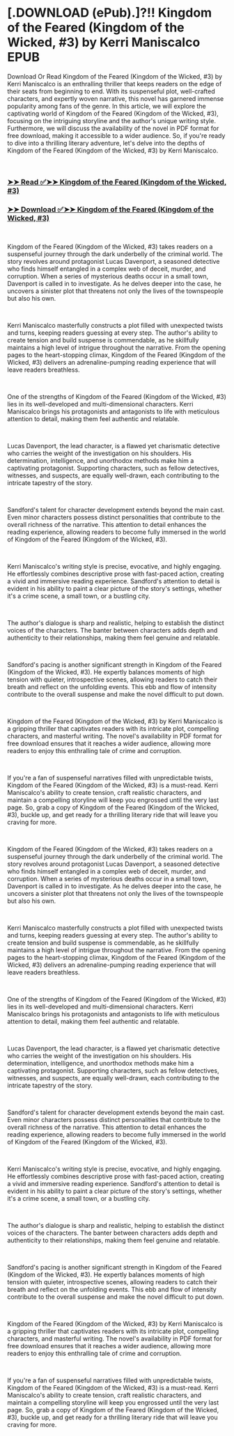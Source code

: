 # [.DOWNLOAD (ePub).]?!! Kingdom of the Feared (Kingdom of the Wicked, #3) by Kerri Maniscalco EPUB

<p>Download Or Read Kingdom of the Feared (Kingdom of the Wicked, #3) by Kerri Maniscalco is an enthralling thriller that keeps readers on the edge of their seats from beginning to end. With its suspenseful plot, well-crafted characters, and expertly woven narrative, this novel has garnered immense popularity among fans of the genre. In this article, we will explore the captivating world of Kingdom of the Feared (Kingdom of the Wicked, #3), focusing on the intriguing storyline and the author's unique writing style. Furthermore, we will discuss the availability of the novel in PDF format for free download, making it accessible to a wider audience. So, if you're ready to dive into a thrilling literary adventure, let's delve into the depths of Kingdom of the Feared (Kingdom of the Wicked, #3) by Kerri Maniscalco.</p>
<p>&nbsp;</p>

### [➤➤ Read ✅➤➤ Kingdom of the Feared (Kingdom of the Wicked, #3)](https://pdfworldcenter.com/?book=58470171)

### [➤➤ Download ✅➤➤ Kingdom of the Feared (Kingdom of the Wicked, #3)](https://pdfworldcenter.com/?book=58470171)

<p>&nbsp;</p>
<p>Kingdom of the Feared (Kingdom of the Wicked, #3) takes readers on a suspenseful journey through the dark underbelly of the criminal world. The story revolves around protagonist Lucas Davenport, a seasoned detective who finds himself entangled in a complex web of deceit, murder, and corruption. When a series of mysterious deaths occur in a small town, Davenport is called in to investigate. As he delves deeper into the case, he uncovers a sinister plot that threatens not only the lives of the townspeople but also his own.</p>
<p>&nbsp;</p>
<p>Kerri Maniscalco masterfully constructs a plot filled with unexpected twists and turns, keeping readers guessing at every step. The author's ability to create tension and build suspense is commendable, as he skillfully maintains a high level of intrigue throughout the narrative. From the opening pages to the heart-stopping climax, Kingdom of the Feared (Kingdom of the Wicked, #3) delivers an adrenaline-pumping reading experience that will leave readers breathless.</p>
<p>&nbsp;</p>
<p>One of the strengths of Kingdom of the Feared (Kingdom of the Wicked, #3) lies in its well-developed and multi-dimensional characters. Kerri Maniscalco brings his protagonists and antagonists to life with meticulous attention to detail, making them feel authentic and relatable.</p>
<p>&nbsp;</p>
<p>Lucas Davenport, the lead character, is a flawed yet charismatic detective who carries the weight of the investigation on his shoulders. His determination, intelligence, and unorthodox methods make him a captivating protagonist. Supporting characters, such as fellow detectives, witnesses, and suspects, are equally well-drawn, each contributing to the intricate tapestry of the story.</p>
<p>&nbsp;</p>
<p>Sandford's talent for character development extends beyond the main cast. Even minor characters possess distinct personalities that contribute to the overall richness of the narrative. This attention to detail enhances the reading experience, allowing readers to become fully immersed in the world of Kingdom of the Feared (Kingdom of the Wicked, #3).</p>
<p>&nbsp;</p>
<p>Kerri Maniscalco's writing style is precise, evocative, and highly engaging. He effortlessly combines descriptive prose with fast-paced action, creating a vivid and immersive reading experience. Sandford's attention to detail is evident in his ability to paint a clear picture of the story's settings, whether it's a crime scene, a small town, or a bustling city.</p>
<p>&nbsp;</p>
<p>The author's dialogue is sharp and realistic, helping to establish the distinct voices of the characters. The banter between characters adds depth and authenticity to their relationships, making them feel genuine and relatable.</p>
<p>&nbsp;</p>
<p>Sandford's pacing is another significant strength in Kingdom of the Feared (Kingdom of the Wicked, #3). He expertly balances moments of high tension with quieter, introspective scenes, allowing readers to catch their breath and reflect on the unfolding events. This ebb and flow of intensity contribute to the overall suspense and make the novel difficult to put down.</p>
<p>&nbsp;</p>
<p>Kingdom of the Feared (Kingdom of the Wicked, #3) by Kerri Maniscalco is a gripping thriller that captivates readers with its intricate plot, compelling characters, and masterful writing. The novel's availability in PDF format for free download ensures that it reaches a wider audience, allowing more readers to enjoy this enthralling tale of crime and corruption.</p>
<p>&nbsp;</p>
<p>If you're a fan of suspenseful narratives filled with unpredictable twists, Kingdom of the Feared (Kingdom of the Wicked, #3) is a must-read. Kerri Maniscalco's ability to create tension, craft realistic characters, and maintain a compelling storyline will keep you engrossed until the very last page. So, grab a copy of Kingdom of the Feared (Kingdom of the Wicked, #3), buckle up, and get ready for a thrilling literary ride that will leave you craving for more.</p>
<p>&nbsp;</p>
<p>Kingdom of the Feared (Kingdom of the Wicked, #3) takes readers on a suspenseful journey through the dark underbelly of the criminal world. The story revolves around protagonist Lucas Davenport, a seasoned detective who finds himself entangled in a complex web of deceit, murder, and corruption. When a series of mysterious deaths occur in a small town, Davenport is called in to investigate. As he delves deeper into the case, he uncovers a sinister plot that threatens not only the lives of the townspeople but also his own.</p>
<p>&nbsp;</p>
<p>Kerri Maniscalco masterfully constructs a plot filled with unexpected twists and turns, keeping readers guessing at every step. The author's ability to create tension and build suspense is commendable, as he skillfully maintains a high level of intrigue throughout the narrative. From the opening pages to the heart-stopping climax, Kingdom of the Feared (Kingdom of the Wicked, #3) delivers an adrenaline-pumping reading experience that will leave readers breathless.</p>
<p>&nbsp;</p>
<p>One of the strengths of Kingdom of the Feared (Kingdom of the Wicked, #3) lies in its well-developed and multi-dimensional characters. Kerri Maniscalco brings his protagonists and antagonists to life with meticulous attention to detail, making them feel authentic and relatable.</p>
<p>&nbsp;</p>
<p>Lucas Davenport, the lead character, is a flawed yet charismatic detective who carries the weight of the investigation on his shoulders. His determination, intelligence, and unorthodox methods make him a captivating protagonist. Supporting characters, such as fellow detectives, witnesses, and suspects, are equally well-drawn, each contributing to the intricate tapestry of the story.</p>
<p>&nbsp;</p>
<p>Sandford's talent for character development extends beyond the main cast. Even minor characters possess distinct personalities that contribute to the overall richness of the narrative. This attention to detail enhances the reading experience, allowing readers to become fully immersed in the world of Kingdom of the Feared (Kingdom of the Wicked, #3).</p>
<p>&nbsp;</p>
<p>Kerri Maniscalco's writing style is precise, evocative, and highly engaging. He effortlessly combines descriptive prose with fast-paced action, creating a vivid and immersive reading experience. Sandford's attention to detail is evident in his ability to paint a clear picture of the story's settings, whether it's a crime scene, a small town, or a bustling city.</p>
<p>&nbsp;</p>
<p>The author's dialogue is sharp and realistic, helping to establish the distinct voices of the characters. The banter between characters adds depth and authenticity to their relationships, making them feel genuine and relatable.</p>
<p>&nbsp;</p>
<p>Sandford's pacing is another significant strength in Kingdom of the Feared (Kingdom of the Wicked, #3). He expertly balances moments of high tension with quieter, introspective scenes, allowing readers to catch their breath and reflect on the unfolding events. This ebb and flow of intensity contribute to the overall suspense and make the novel difficult to put down.</p>
<p>&nbsp;</p>
<p>Kingdom of the Feared (Kingdom of the Wicked, #3) by Kerri Maniscalco is a gripping thriller that captivates readers with its intricate plot, compelling characters, and masterful writing. The novel's availability in PDF format for free download ensures that it reaches a wider audience, allowing more readers to enjoy this enthralling tale of crime and corruption.</p>
<p>&nbsp;</p>
<p>If you're a fan of suspenseful narratives filled with unpredictable twists, Kingdom of the Feared (Kingdom of the Wicked, #3) is a must-read. Kerri Maniscalco's ability to create tension, craft realistic characters, and maintain a compelling storyline will keep you engrossed until the very last page. So, grab a copy of Kingdom of the Feared (Kingdom of the Wicked, #3), buckle up, and get ready for a thrilling literary ride that will leave you craving for more.</p>
<p>&nbsp;</p>
